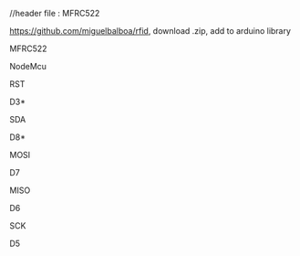 //header file : MFRC522

https://github.com/miguelbalboa/rfid, download .zip, add to arduino library


 
 
  
  MFRC522


  
  
  NodeMcu


  
 
 
  
  RST


  
  
  D3*


  
 
 
  
  SDA


  
  
  D8*


  
 
 
  
  MOSI


  
  
  D7


  
 
 
  
  MISO


  
  
  D6


  
 
 
  
  SCK


  
  
  D5


  
 

